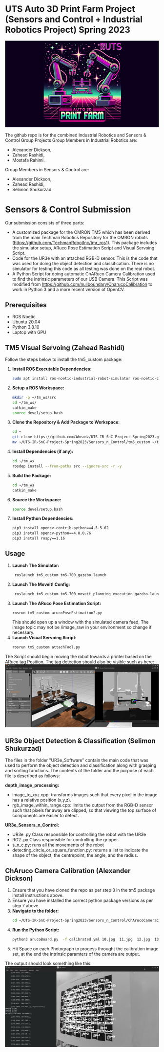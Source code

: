 #  UTS Auto 3D Print Farm Project (Sensors and Control + Industrial Robotics Project) Spring 2023
![My Image](logo.png)

The github repo is for the combined Industrial Robotics and Sensors & Control Group Projects
Group Members in Industrial Robotics are:
- Alexander Dickson, 
- Zahead Rashidi,
- Mostafa Rahimi.

Group Members in Sensors & Control are:

- Alexander Dickson,
- Zahead Rashidi,
- Selimon Shukurzad

# Sensors & Control Submission

Our submission consists of three parts:

- A customized package for the OMRON TM5 which has been derived from the main Techman Robotics Repository for the OMRON robots (https://github.com/TechmanRobotInc/tmr_ros1). This package includes the simulator setup, ARuco Pose Estimation Script and Visual Servoing Script.
- Code for the UR3e with an attached RGB-D sensor. This is the code that was used for doing the object detection and classification. There is no simulator for testing this code as all testing was done on the real robot.
- A Python Script for doing automatic ChARuco Camera Calibration used to find the intrinsic parameters of our USB Camera. This Script was modified from https://github.com/nullboundary/CharucoCalibration to work in Python 3 and a more recent version of OpenCV.


## Prerequisites

- ROS Noetic
- Ubuntu 20.04
- Python 3.8.10
- Laptop with GPU

## TM5 Visual Servoing (Zahead Rashidi)

Follow the steps below to install the tm5_custom package:

1. **Install ROS Executable Dependencies:**
    ```bash
    sudo apt install ros-noetic-industrial-robot-simulator ros-noetic-controller-manager ros-noetic-actionlib ros-noetic-usb-cam
    ```
2. **Setup a ROS Workspace:**
    ```bash
    mkdir -p ~/tm_ws/src
    cd ~/tm_ws/
    catkin_make
    source devel/setup.bash
    ```
3. **Clone the Repository & Add Package to Workspace:**
    ```bash
    cd ~
    git clone https://github.com/Aheadz/UTS-IR-SnC-Project-Spring2023.git
    mv ~/UTS-IR-SnC-Project-Spring2023/Sensors_n_Control/tm5_custom ~/tm_ws/src/tm5_custom
    ```

4. **Install Dependencies (if any):**
    ```bash
    cd ~/tm_ws
    rosdep install --from-paths src --ignore-src -r -y
    ```

5. **Build the Package:**
    ```bash
    cd ~/tm_ws
    catkin_make
    ```

6. **Source the Workspace:**
    ```bash
    source devel/setup.bash
    ```
7. **Install Python Dependencies:**
    ```bash
    pip3 install opencv-contrib-python==4.5.5.62
    pip3 install opencv-python==4.8.0.76
    pip3 install rospy==1.16
    ```
## Usage
1. **Launch The Simulator:**
    ```bash
     roslaunch tm5_custom tm5-700_gazebo.launch
    ```
2. **Launch The Moveit! Config:**
    ```bash
     roslaunch tm5_custom tm5-700_moveit_planning_execution_gazebo.launch
    ```
2. **Launch The ARuco Pose Estimation Script:**
    ```bash
    rosrun tm5_custom arucoPoseEstimation2.py
    ```
    This should open up a window with the simulated camera feed, The image topic may not be /image_raw in your environment so change if necessary.
3. **Launch Visual Servoing Script:**
    ```bash
    rosrun tm5_custom attachTool.py
    ```
The Script should begin moving the robot towards a printer based on the ARuco tag Position. The tag detection should also be visible such as here:
![My Image](Sensors_n_Control/tm5_custom/simulatedAruco.png)

## UR3e Object Detection & Classification (Selimon Shukurzad)

The files in the folder "UR3e_Software" contain the main code that was used to perform the object detection and classification along with grasping and sorting functions. The contents of the folder and the purpose of each file is described as follows:

**depth_image_processing:**
- image_to_xyz.cpp: transforms images such that every pixel in the image has a relative position (x,y,z).
- rgb_image_within_range.cpp: limits the output from the RGB-D sensor such that pixels far away are clipped, so that viewing the top surface of components are easier to detect.

**UR3e_Sensors_n_Control:**
- UR3e .py Class responsible for controlling the robot with the UR3e
- RG2 .py Class responsible for controlling the gripper.
- s_n_c.py: runs all the movements of the robot
- detecting_circle_or_square_function.py: returns a list to indicate the shape of the object, the centrepoint, the angle, and the radius.
## ChAruco Camera Calibration (Alexander Dickson)

1. Ensure that you have cloned the repo as per step 3 in the tm5 package install instructions above.
2. Ensure you have installed the correct python package versions as per step 7 above.
3. **Navigate to the folder:**
    ```bash
    cd ~/UTS-IR-SnC-Project-Spring2023/Sensors_n_Control/ChArucoCameraCalibration/
    ```
4. **Run the Python Script:**
   ```bash
   python3 arucoBoard.py  -f calibrated.yml 10.jpg  11.jpg  12.jpg  13.jpg  14.jpg  15.jpg  16.jpg  17.jpg  18.jpg  19.jpg  1.jpg  20.jpg  21.jpg  22.jpg  23.jpg  24.jpg  2.jpg  3.jpg  4.jpg  5.jpg  6.jpg  7.jpg  8.jpg  9.jpg
   ```
5. Hit Space on each Photograph to progess throught the calibration image set, at the end the intrinsic paramters of the camera are output.

The output should look something like this:
![My Image](Sensors_n_Control/tm5_custom/../ChArucoCameraCalibration/arucoCalibration.png)
